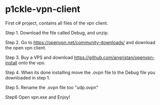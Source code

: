 # p1ckle-vpn-client
First c# project, contains all files of the vpn client.

Step 1.
Download the file called Debug, and unzip.

Step 2.
Go to https://openvpn.net/community-downloads/ and download the open vpn client.

Step 3.
Buy a VPS and download https://github.com/angristan/openvpn-install onto the vps. 

Step 4.
When its done installing move the .ovpn file to the Debug file you downloaded in step 1.

Step 5. 
Rename the .ovpn file too "udp.ovpn"

Step6
Open vpn.exe and Enjoy!
